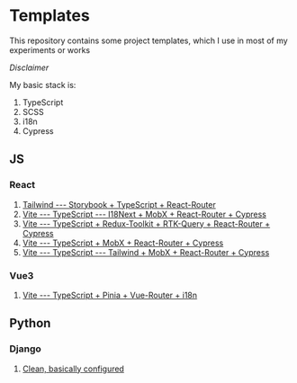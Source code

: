 # Templates
This repository contains some project templates, which I use in most of my experiments or works

*Disclaimer*

My basic stack is:
1. TypeScript
2. SCSS
3. i18n
4. Cypress

## JS
### React
1. [Tailwind --- Storybook + TypeScript + React-Router](https://github.com/OneEyed1366/templates/tree/react-tailwind-storybook-router)
2. [Vite --- TypeScript --- I18Next + MobX + React-Router + Cypress](https://github.com/OneEyed1366/templates/tree/vite-react-typescript-i18n-mobx-router-cypress)
3. [Vite --- TypeScript + Redux-Toolkit + RTK-Query + React-Router + Cypress](https://github.com/OneEyed1366/templates/tree/vite-react-typescript-redux_toolkit-router-cypress)
4. [Vite --- TypeScript + MobX + React-Router + Cypress](https://github.com/OneEyed1366/templates/tree/vite-react-typescript-mobx-router-cypress)
5. [Vite --- TypeScript --- Tailwind  + MobX + React-Router + Cypress](https://github.com/OneEyed1366/templates/tree/vite-react-typescript-tailwind-mobx-router-cypress)

### Vue3
1. [Vite --- TypeScript + Pinia + Vue-Router + i18n](https://github.com/OneEyed1366/templates/tree/vue3-vite-typescript-pinia-router-i18n)

## Python

### Django
1. [Clean, basically configured](https://github.com/OneEyed1366/templates/tree/python-django-clean)
